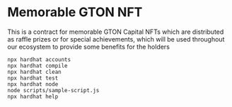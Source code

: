 # Memorable GTON NFT

This is a contract for memorable GTON Capital NFTs which are distributed as raffle prizes or for special achievements, which will be used throughout our ecosystem to provide some benefits for the holders

```shell
npx hardhat accounts
npx hardhat compile
npx hardhat clean
npx hardhat test
npx hardhat node
node scripts/sample-script.js
npx hardhat help
```
